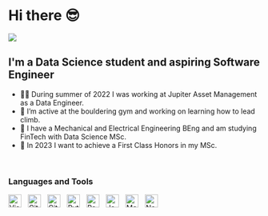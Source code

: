 # Hi there 😎

<img src="https://readme-typing-svg.herokuapp.com/?lines=Welcome!+👋;My+name+is+Finn;Nice+to+meet+you!&center=true&size=30">

## I'm a Data Science student and aspiring Software Engineer

- 👨‍💻 During summer of 2022 I was working at Jupiter Asset Management as a Data Engineer.
- 🧗 I’m active at the bouldering gym and working on learning how to lead climb.
- 📙 I have a Mechanical and Electrical Engineering BEng and am studying FinTech with Data Science MSc.
- 🚀 In 2023 I want to achieve a First Class Honors in my MSc.

<br/>

### Languages and Tools

<img align="left" alt="Visual Studio Code" width="26px" src="https://cdn.jsdelivr.net/gh/devicons/devicon/icons/vscode/vscode-original.svg" style="padding-right:10px;" />

<img align="left" alt="Git" width="26px" src="https://www.vectorlogo.zone/logos/git-scm/git-scm-icon.svg" style="padding-right:10px;" />

<img align="left" alt="GitHub" width="26px" src="https://www.vectorlogo.zone/logos/github/github-tile.svg" style="padding-right:10px;" />

<img align="left" alt="Python" width="26px" src="https://www.vectorlogo.zone/logos/python/python-icon.svg" style="padding-right:10px;" />

<img align="left" alt="React" width="26px" src="https://www.vectorlogo.zone/logos/reactjs/reactjs-icon.svg" style="padding-right:10px;" />

<img align="left" alt="JavaScript" width="26px" src="https://www.vectorlogo.zone/logos/javascript/javascript-icon.svg" style="padding-right:10px;" />

<img align="left" alt="MongoDB" width="26px" src="https://www.vectorlogo.zone/logos/mongodb/mongodb-icon.svg" style="padding-right:10px;" />

<img align="left" alt="Node.js" width="26px" src="https://www.vectorlogo.zone/logos/nodejs/nodejs-icon.svg" style="padding-right:10px;" />
